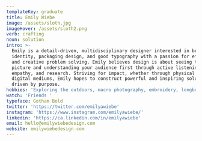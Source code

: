 ```yaml
---
templateKey: graduate
title: Emily Wiebe
image: /assets/sloth.jpg
imageHover: /assets/sloth2.png
verb: crafting
noun: solution
intro: >-
  Emily is a detail-driven, multidisciplinary designer interested in brand
  identity, packaging design, and good typography with a passion for efficiency
  and creative problem solving. Emily believes design is about seeing the full
  picture and understanding your audience first through active listening,
  empathy, and research. Striving for impact, whether through physical or
  digital mediums, Emily hopes to construct powerful and inspiring solutions
  driven by purpose. 
hobbies: 'Exploring the outdoors, macro photography, embroidery, longboarding'
watch: 'Friends '
typeface: Gotham Bold
twitter: 'https://twitter.com/emilyawiebe'
instagram: 'https://www.instagram.com/emilyawiebe/'
linkedin: 'https://ca.linkedin.com/in/emilyawiebe'
email: hello@emilywiebedesign.com
website: emilywiebedesign.com
---
```



